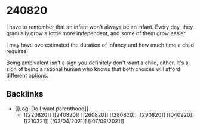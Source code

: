 # 240820
I have to remember that an infant won't always be an infant. Every day, they gradually grow a lottle more independent, and some of them grow easier.

I may have overestimated the duration of infancy and how much time a child requires.

Being ambivalent isn't a sign you definitely don't want a child, either. It's a sign of being a rational human who knows that both choices will afford different options.

## Backlinks
* [[Log: Do I want parenthood]]
	* [[220820]]
[[240820]]
[[260820]]
[[280820]]
[[290820]]
[[040920]]
[[210321]]
[[03/04/2021]]
[[07/09/2021]]

<!-- #Life -->

<!-- {BearID:51DE2947-03B4-46D0-A947-84F4489C5AA3-15756-000013032ADD1094} -->
